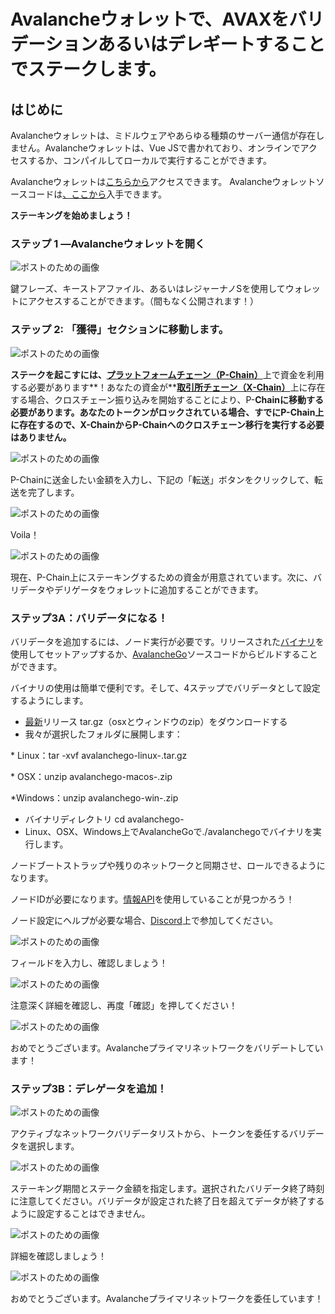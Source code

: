 # Avalancheウォレットで、AVAXをバリデーションあるいはデレギートすることでステークします。

## **はじめに**<a id="001f"></a>

Avalancheウォレットは、ミドルウェアやあらゆる種類のサーバー通信が存在しません。Avalancheウォレットは、Vue JSで書かれており、オンラインでアクセスするか、コンパイルしてローカルで実行することができます。

Avalancheウォレットは[こちらから](https://wallet.avax.network/)アクセスできます。  Avalancheウォレットソースコードは[、ここから](https://github.com/ava-labs/avalanche-wallet)入手できます。

**ステーキングを始めましょう！**

### **ステップ 1 —Avalancheウォレットを開く**<a id="552d"></a>

![ポストのための画像](https://miro.medium.com/max/1552/0*tpBIOjLdppuNKMjA)

鍵フレーズ、キーストアファイル、あるいはレジャーナノSを使用してウォレットにアクセスすることができます。（間もなく公開されます！）

### **ステップ 2: 「獲得」セクションに移動します。**<a id="dc5a"></a>

![ポストのための画像](https://miro.medium.com/max/1504/0*XTh3nZzBI1bkLbwO)

**ステークを起こすには、**[**プラットフォームチェーン（P-Chain）**](../../../learn/platform-overview/#platform-chain-p-chain)上で資金を利用する必要があります**！あなたの資金が**[**取引所チェーン（X-Chain）**](../../../learn/platform-overview/#exchange-chain-x-chain)上に存在する場合、クロスチェーン振り込みを開始することにより、P-**Chainに移動する必要があります。あなたのトークンがロックされている場合、すでにP-Chain上に存在するので、X-ChainからP-Chainへのクロスチェーン移行を実行する必要はありません。**

![ポストのための画像](https://miro.medium.com/max/1522/0*xKAf0nXSzqIdmBDg)

P-Chainに送金したい金額を入力し、下記の「転送」ボタンをクリックして、転送を完了します。

![ポストのための画像](https://miro.medium.com/max/1488/0*aremeYNYtKP5nGPx)

Voila！

![ポストのための画像](https://miro.medium.com/max/1512/0*XP8f8CISy-LJ_Lc3)

現在、P-Chain上にステーキングするための資金が用意されています。次に、バリデータやデリゲータをウォレットに追加することができます。

### **ステップ3A：バリデータになる！**<a id="60f0"></a>

バリデータを追加するには、ノード実行が必要です。リリースされた[バイナリ](https://github.com/ava-labs/avalanchego/releases/)を使用してセットアップするか、[AvalancheGo](https://github.com/ava-labs/avalanchego)ソースコードからビルドすることができます。

バイナリの使用は簡単で便利です。そして、4ステップでバリデータとして設定するようにします。

* [最新](https://github.com/ava-labs/avalanchego/releases)リリース tar.gz（osxとウィンドウのzip）をダウンロードする
* 我々が選択したフォルダに展開します：

\* Linux：tar -xvf avalanchego-linux-<VERSION>.tar.gz

\* OSX：unzip avalanchego-macos-<VERSION>.zip

\*Windows：unzip avalanchego-win-<VERSION>.zip

* バイナリディレクトリ cd avalanchego-<VERSION>
* Linux、OSX、Windows上でAvalancheGoで./avalanchegoでバイナリを実行します。

ノードブートストラップや残りのネットワークと同期させ、ロールできるようになります。

ノードIDが必要になります。[情報API](../../avalanchego-apis/info-api.md)を使用していることが見つかろう！

ノード設定にヘルプが必要な場合、[Discord](https://chat.avax.network/)上で参加してください。

![ポストのための画像](https://miro.medium.com/max/1600/0*6hZSaT651Dd7R4bL)

フィールドを入力し、確認しましょう！

![ポストのための画像](https://miro.medium.com/max/1600/0*cy61ZMDY5veMvCZj)

注意深く詳細を確認し、再度「確認」を押してください！

![ポストのための画像](https://miro.medium.com/max/1600/0*f3GlN03He6TFkOV7)

おめでとうございます。Avalancheプライマリネットワークをバリデートしています！

### **ステップ3B：デレゲータを追加！**<a id="59bd"></a>

![ポストのための画像](https://miro.medium.com/max/1600/0*f-wXi2SiSm4eBmHt)

アクティブなネットワークバリデータリストから、トークンを委任するバリデータを選択します。

![ポストのための画像](https://miro.medium.com/max/1600/0*uNnT2PtjCslRKFbF)

ステーキング期間とステーク金額を指定します。選択されたバリデータ終了時刻に注意してください。バリデータが設定された終了日を超えてデータが終了するように設定することはできません。

![ポストのための画像](https://miro.medium.com/max/1600/0*M_6_7L9jtYuPTp-A)

詳細を確認しましょう！

![ポストのための画像](https://miro.medium.com/max/1600/0*Silj8-uZTm5g9xSi)

おめでとうございます。Avalancheプライマリネットワークを委任しています！

